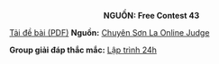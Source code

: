 **<center>NGUỒN: Free Contest 43</center>**

[Tải đề bài (PDF)](/statements/2244/GUIDE.pdf)
**Nguồn:** [Chuyên Sơn La Online Judge](http://csloj.ddns.net/)

**Group giải đáp thắc mắc:** [Lập trình 24h](https://www.facebook.com/groups/1386904321519984)